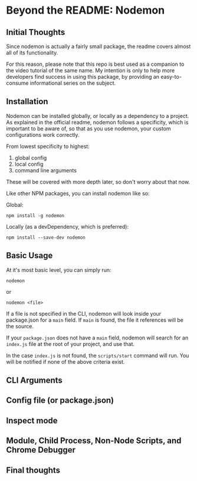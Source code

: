 # Beyond the README: Nodemon

## Initial Thoughts

Since nodemon is actually a fairly small package, the readme covers almost all of its functionality.

For this reason, please note that this repo is best used as a companion to the video tutorial of the same name. My intention is only to help more developers find success in using this package, by providing an easy-to-consume informational series on the subject.

## Installation

Nodemon can be installed globally, or locally as a dependency to a project.
As explained in the official readme, nodemon follows a specificity, which is important to be aware of, so that as you use nodemon, your custom configurations work correctly.

From lowest specificity to highest:
1. global config
2. local config
3. command line arguments

These will be covered with more depth later, so don't worry about that now.

Like other NPM packages, you can install nodemon like so:

Global:
```
npm install -g nodemon
```

Locally (as a devDependency, which is preferred):
```
npm install --save-dev nodemon
```

## Basic Usage

At it's most basic level, you can simply run:

```
nodemon
```

or

```
nodemon <file>
```

If a file is not specified in the CLI, nodemon will look inside your package.json for a `main` field. If `main` is found, the file it references will be the source.

If your `package.json` does not have a `main` field, nodemon will search for an `index.js` file at the root of your project, and use that.

In the case `index.js` is not found, the `scripts/start` command will run. You will be notified if none of the above criteria exist.

## CLI Arguments



## Config file (or package.json)

## Inspect mode

## Module, Child Process, Non-Node Scripts, and Chrome Debugger

## Final thoughts
